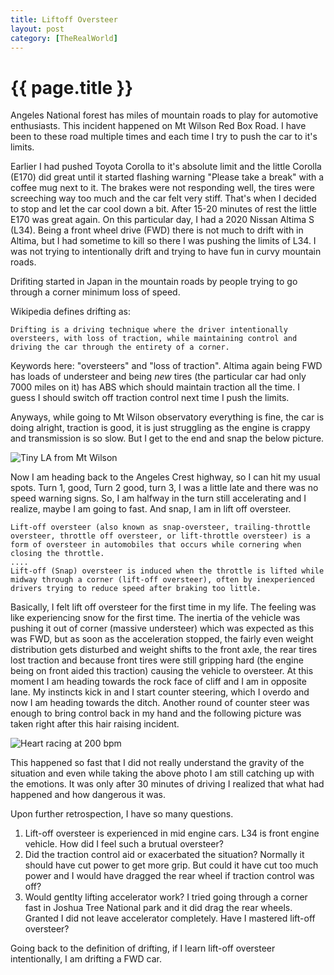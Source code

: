 ```yaml
---
title: Liftoff Oversteer
layout: post
category: [TheRealWorld]
---
```


# {{ page.title }}

Angeles National forest has miles of mountain roads to play for automotive enthusiasts. This incident happened on Mt Wilson Red Box Road. I have been to these road multiple times and each time I try to push the car to it's limits. 

Earlier I had pushed Toyota Corolla to it's absolute limit and the little Corolla (E170) did great until it started flashing warning "Please take a break" with a coffee mug next to it. The brakes were not responding well, the tires were screeching way too much and the car felt very stiff. That's when I decided to stop and let the car cool down a bit. After 15-20 minutes of rest the little E170 was great again. On this particular day, I had a 2020 Nissan Altima S (L34). Being a front wheel drive (FWD) there is not much to drift with in Altima, but I had sometime to kill so there I was pushing the limits of L34. I was not trying to intentionally drift and trying to have fun in curvy mountain roads.

Drifiting started in Japan in the mountain roads by people trying to go through a corner minimum loss of speed.

Wikipedia defines drifting as:
```
Drifting is a driving technique where the driver intentionally oversteers, with loss of traction, while maintaining control and driving the car through the entirety of a corner. 
```

Keywords here: "oversteers" and "loss of traction". Altima again being FWD has loads of understeer and being *new* tires (the particular car had only 7000 miles on it) has ABS which should maintain traction all the time. I guess I should switch off traction control next time I push the limits.

Anyways, while going to Mt Wilson observatory everything is fine, the car is doing alright, traction is good, it is just struggling as the engine is crappy and transmission is so slow. But I get to the end and snap the below picture.

![Tiny LA from Mt Wilson]({{site.baseurl}}/images/Before_Liftoff_oversteer.JPG)

Now I am heading back to the Angeles Crest highway, so I can hit my usual spots. Turn 1, good, Turn 2 good, turn 3, I was a little late and there was no speed warning signs. So, I am halfway in the turn still accelerating and I realize, maybe I am going to fast. And snap, I am in lift off oversteer.

```
Lift-off oversteer (also known as snap-oversteer, trailing-throttle oversteer, throttle off oversteer, or lift-throttle oversteer) is a form of oversteer in automobiles that occurs while cornering when closing the throttle.
....
Lift-off (Snap) oversteer is induced when the throttle is lifted while midway through a corner (lift-off oversteer), often by inexperienced drivers trying to reduce speed after braking too little.

```

Basically, I felt lift off oversteer for the first time in my life. The feeling was like experiencing snow for the first time. The inertia of the vehicle was pushing it out of corner (massive understeer) which was expected as this was FWD, but as soon as the acceleration stopped, the fairly even weight distribution gets disturbed and weight shifts to the front axle, the rear tires lost traction and because front tires were still gripping hard (the engine being on front aided this traction) causing the vehicle to oversteer. At this moment I am heading towards the rock face of cliff and I am in opposite lane. My instincts kick in and I start counter steering, which I overdo and now I am heading towards the ditch. Another round of counter steer was enough to bring control back in my hand and the following picture was taken right after this hair raising incident.

![Heart racing at 200 bpm]({{site.baseurl}}/images/After_Liftoff_oversteer.JPG)

This happened so fast that I did not really understand the gravity of the situation and even while taking the above photo I am still catching up with the emotions. It was only after 30 minutes of driving I realized that what had happened and how dangerous it was.

Upon further retrospection, I have so many questions.

1. Lift-off oversteer is experienced in mid engine cars. L34 is front engine vehicle. How did I feel such a brutual oversteer?
1. Did the traction control aid or exacerbated the situation? Normally it should have cut power to get more grip. But could it have cut too much power and I would have dragged the rear wheel if traction control was off? 
1. Would gentlty lifting accelerator work? I tried going through a corner fast in Joshua Tree National park and it did drag the rear wheels. Granted I did not leave accelerator completely. Have I mastered lift-off oversteer?

Going back to the definition of drifting, if I learn lift-off oversteer intentionally, I am drifting a FWD car.


